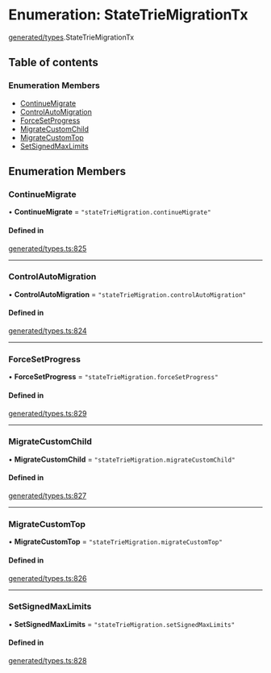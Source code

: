 # Enumeration: StateTrieMigrationTx

[generated/types](../wiki/generated.types).StateTrieMigrationTx

## Table of contents

### Enumeration Members

- [ContinueMigrate](../wiki/generated.types.StateTrieMigrationTx#continuemigrate)
- [ControlAutoMigration](../wiki/generated.types.StateTrieMigrationTx#controlautomigration)
- [ForceSetProgress](../wiki/generated.types.StateTrieMigrationTx#forcesetprogress)
- [MigrateCustomChild](../wiki/generated.types.StateTrieMigrationTx#migratecustomchild)
- [MigrateCustomTop](../wiki/generated.types.StateTrieMigrationTx#migratecustomtop)
- [SetSignedMaxLimits](../wiki/generated.types.StateTrieMigrationTx#setsignedmaxlimits)

## Enumeration Members

### ContinueMigrate

• **ContinueMigrate** = ``"stateTrieMigration.continueMigrate"``

#### Defined in

[generated/types.ts:825](https://github.com/PolymeshAssociation/polymesh-sdk/blob/9a8715021/src/generated/types.ts#L825)

___

### ControlAutoMigration

• **ControlAutoMigration** = ``"stateTrieMigration.controlAutoMigration"``

#### Defined in

[generated/types.ts:824](https://github.com/PolymeshAssociation/polymesh-sdk/blob/9a8715021/src/generated/types.ts#L824)

___

### ForceSetProgress

• **ForceSetProgress** = ``"stateTrieMigration.forceSetProgress"``

#### Defined in

[generated/types.ts:829](https://github.com/PolymeshAssociation/polymesh-sdk/blob/9a8715021/src/generated/types.ts#L829)

___

### MigrateCustomChild

• **MigrateCustomChild** = ``"stateTrieMigration.migrateCustomChild"``

#### Defined in

[generated/types.ts:827](https://github.com/PolymeshAssociation/polymesh-sdk/blob/9a8715021/src/generated/types.ts#L827)

___

### MigrateCustomTop

• **MigrateCustomTop** = ``"stateTrieMigration.migrateCustomTop"``

#### Defined in

[generated/types.ts:826](https://github.com/PolymeshAssociation/polymesh-sdk/blob/9a8715021/src/generated/types.ts#L826)

___

### SetSignedMaxLimits

• **SetSignedMaxLimits** = ``"stateTrieMigration.setSignedMaxLimits"``

#### Defined in

[generated/types.ts:828](https://github.com/PolymeshAssociation/polymesh-sdk/blob/9a8715021/src/generated/types.ts#L828)
